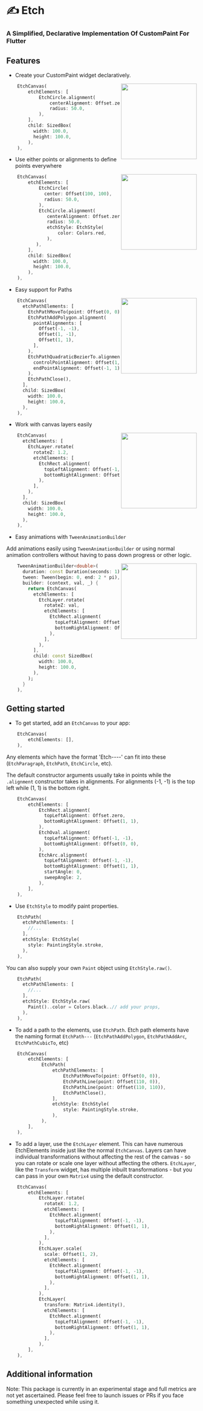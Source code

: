 <!-- 
This README describes the package. If you publish this package to pub.dev,
this README's contents appear on the landing page for your package.

For information about how to write a good package README, see the guide for
[writing package pages](https://dart.dev/guides/libraries/writing-package-pages). 

For general information about developing packages, see the Dart guide for
[creating packages](https://dart.dev/guides/libraries/create-library-packages)
and the Flutter guide for
[developing packages and plugins](https://flutter.dev/developing-packages). 
-->

# ✍️ Etch

### A Simplified, Declarative Implementation Of CustomPaint For Flutter

## Features

* Create your CustomPaint widget declaratively.

<img align="right" width="200" height="200" src="https://user-images.githubusercontent.com/26357843/158589394-6681b2d7-6009-407f-b3e8-39ea1fa1ba42.png">

```dart
    EtchCanvas(
        etchElements: [
            EtchCircle.alignment(
                centerAlignment: Offset.zero,
                radius: 50.0,
            ),
        ],
        child: SizedBox(
          width: 100.0,
          height: 100.0,
        ),
    ),
```

* Use either points or alignments to define points everywhere

<img align="right" width="200" height="200" src="https://user-images.githubusercontent.com/26357843/158589497-94b96c29-221f-4933-8232-4e134e82c1f4.png">

```dart
    EtchCanvas(
        etchElements: [
            EtchCircle(
              center: Offset(100, 100),
              radius: 50.0,
            ),
            EtchCircle.alignment(
               centerAlignment: Offset.zero,
               radius: 50.0,
               etchStyle: EtchStyle(
                   color: Colors.red,
               ),
           ),
        ],
        child: SizedBox(
          width: 100.0,
          height: 100.0,
        ),
    ),
```

* Easy support for Paths

<img align="right" width="200" height="200" src="https://user-images.githubusercontent.com/26357843/158589568-905bd314-2c60-4403-8b44-545521efa163.png">

```dart
    EtchCanvas(
      etchPathElements: [
        EtchPathMoveTo(point: Offset(0, 0)),
        EtchPathAddPolygon.alignment(
          pointAlignments: [
            Offset(-1, -1),
            Offset(1, -1),
            Offset(1, 1),
          ],
        ),
        EtchPathQuadraticBezierTo.alignment(
          controlPointAlignment: Offset(1, 0.75),
          endPointAlignment: Offset(-1, 1),
        ),
        EtchPathClose(),
      ],
      child: SizedBox(
        width: 100.0,
        height: 100.0,
      ),
    ),
```

* Work with canvas layers easily

<img align="right" width="200" height="200" src="https://user-images.githubusercontent.com/26357843/158589616-bf903587-dd41-407d-aa4d-eef452b8e510.png">

```dart
    EtchCanvas(
      etchElements: [
        EtchLayer.rotate(
          rotateZ: 1.2,
          etchElements: [
            EtchRect.alignment(
              topLeftAlignment: Offset(-1, -1),
              bottomRightAlignment: Offset(1, 1),
            ),
          ],
        ),
      ],
      child: SizedBox(
        width: 100.0,
        height: 100.0,
      ),
    ),
```

* Easy animations with `TweenAnimationBuilder`

Add animations easily using `TweenAnimationBuilder` or using normal animation controllers without
having to pass down progress or other logic.

<img align="right" width="200" height="200" src="https://user-images.githubusercontent.com/26357843/158589665-ea8f7c39-a736-4bc7-9399-c267d48b8394.gif">

```dart
    TweenAnimationBuilder<double>(
      duration: const Duration(seconds: 1),
      tween: Tween(begin: 0, end: 2 * pi),
      builder: (context, val, _) {
        return EtchCanvas(
          etchElements: [
            EtchLayer.rotate(
              rotateZ: val,
              etchElements: [
                EtchRect.alignment(
                  topLeftAlignment: Offset(-1, -1),
                  bottomRightAlignment: Offset(1, 1),
                ),
              ],
            ),
          ],
          child: const SizedBox(
            width: 100.0,
            height: 100.0,
          ),
        );
      }
    ),
```

## Getting started

* To get started, add an `EtchCanvas` to your app:

```dart
    EtchCanvas(
        etchElements: [],
    ),
```

Any elements which have the format 'Etch----' can fit into these (`EtchParagraph`, `EtchPath`, `EtchCircle`, etc).

The default constructor arguments usually take in points while the `.alignment` constructor takes in
alignments. For alignments (-1, -1) is the top left while (1, 1) is the bottom right.

```dart
    EtchCanvas(
        etchElements: [
            EtchRect.alignment(
              topLeftAlignment: Offset.zero,
              bottomRightAlignment: Offset(1, 1),
            ),
            EtchOval.alignment(
              topLeftAlignment: Offset(-1, -1),
              bottomRightAlignment: Offset(0, 0),
            ),
            EtchArc.alignment(
              topLeftAlignment: Offset(-1, -1),
              bottomRightAlignment: Offset(1, 1),
              startAngle: 0,
              sweepAngle: 2,
            ),
        ],
    ),
```

* Use `EtchStyle` to modify paint properties.

```dart
    EtchPath(
      etchPathElements: [
        //...
      ],
      etchStyle: EtchStyle(
        style: PaintingStyle.stroke,
      ),
    ),
```

You can also supply your own `Paint` object using `EtchStyle.raw()`.

```dart
    EtchPath(
      etchPathElements: [
        //...
      ],
      etchStyle: EtchStyle.raw(
        Paint()..color = Colors.black..// add your props,
      ),
    ),
```

* To add a path to the elements, use `EtchPath`. Etch path elements have the naming format `EtchPath---`
(`EtchPathAddPolygon`, `EtchPathAddArc`, `EtchPathCubicTo`, etc)

```dart
    EtchCanvas(
        etchElements: [
             EtchPath(
                 etchPathElements: [
                     EtchPathMoveTo(point: Offset(0, 0)),
                     EtchPathLine(point: Offset(110, 0)),
                     EtchPathLine(point: Offset(110, 110)),
                     EtchPathClose(),
                 ],
                 etchStyle: EtchStyle(
                     style: PaintingStyle.stroke,
                 ),
             ),
        ],
    ),
```

* To add a layer, use the `EtchLayer` element. This can have numerous EtchElements inside just like the
normal `EtchCanvas`. Layers can have individual transformations without affecting the rest of the canvas -
so you can rotate or scale one layer without affecting the others. `EtchLayer`, like the `Transform` widget,
has multiple inbuilt transformations - but you can pass in your own `Matrix4` using the default constructor.

```dart
    EtchCanvas(
        etchElements: [
            EtchLayer.rotate(
              rotateX: 1.2,
              etchElements: [
                EtchRect.alignment(
                  topLeftAlignment: Offset(-1, -1),
                  bottomRightAlignment: Offset(1, 1),
                ),
              ],
            ),
            EtchLayer.scale(
              scale: Offset(1, 2),
              etchElements: [
                EtchRect.alignment(
                  topLeftAlignment: Offset(-1, -1),
                  bottomRightAlignment: Offset(1, 1),
                ),
              ],
            ),
            EtchLayer(
              transform: Matrix4.identity(),
              etchElements: [
                EtchRect.alignment(
                  topLeftAlignment: Offset(-1, -1),
                  bottomRightAlignment: Offset(1, 1),
                ),
              ],
            ),
        ],
    ),
```

## Additional information

Note: This package is currently in an experimental stage and full metrics are not yet ascertained.
Please feel free to launch issues or PRs if you face something unexpected while using it.
